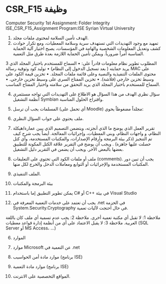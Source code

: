 # CSR_F15 وظيفة

Computer Security 
 1st Assignment: Folder Integrity
ISE_CSR_F15_Assignment
Program:ISE
Syrian Virtual University 

1. الهدف
تأمين السلامة لمحتوى ملفات مجلد.
2. تمهيد
مع وجود التهديدات التي تستهدف سرية وسلامة المعطيات، ومع تكرار حوادث كشف وتعديل المعلومات الشخصية والهامة في المؤسسات، يصبح اختيار آلية الحماية المناسبة أمراً ضرورياً. ويمكن تأمين الحماية اللازمة بعدة طرق مثل التعمية.    

3 المطلوب
تطوير نظام معلومات قادراً على:
•	السماح للمستخدم باختيار المجلد الذي يريد حمايته ( بعد تسجيل الدخول إلى النظام)
•	توليد كود وثوقية رسالة MAC على محتوى الملفات التنفيذية والنصية وعلى قائمة ملفات المجلد.
•	تخزين قيمة الكود على وسيط تخزين خارجي (فلاشة).
•	تخزين المفتاح السري على وسيط تخزين خارجي.
•	السماح للمستخدم باختيار المجلد الذي يريد التحقق من سلامته واختيار المفتاح المناسب.

4. سؤال نظري
الهدف من هذا السؤال هو الاطلاع على التهديدات التي تواجه مستثمري أنظمة التشغيل Symbian واقتراح الحلول المناسبة.
4. المسلمات
يجب أن ترسل (أي تحمل على Moodle) مجلداً مضغوطاً يحوي:
1.	ملف يحتوي على جواب السؤال النظري.
2.	تقرير العمل الذي يوضح ما الذي أنجزته، ويتضمن التصميم الذي يبين عمارة/هيكلة النظام، و واجهات النظام، وبنى المعطيات، وإجرائيات المعالجة. أيضاً يجب شرح كيف تم التنجيز (ذكر بيئة البرمجة وأرقام الإصدارات، والمكتبات المستخدمة، وأي كتل حصلت عليها جاهزة) . ويجب أن يوضح في التقرير علاقة الكتل المكونة للتطبيق بعضها بالبعض الآخر.  ويجب أن يضمن في التقرير دليل التشغيل.
3.	ملف أو ملفات الكود التي تحتوي على التعليقات (comments). يجب أن تبين دور المكتبات المستخدمة والإجرائيات أو التوابع ومعاملات الدخل والخرج لكل منها.
4.	الملف التنفيذي.

5. بيئة البرمجة والمكتبات

1.	يمكن تطوير التطبيق إما باستخدام C# أو C++ في بيئة Visual Studio 
2.	يجب أن تعتمد على خدمات التعمية المعرفة في .net في الحزمة System.Security.Cryptography في حال احتجت لآليات تعمية.

ملاحظة 1: لا تقبل أي مكتبة تعمية أخرى.
ملاحظة 2: يجب عدم تسمية أي ملف كان باللغة العربية.
ملاحظة 3: لا يقبل الاعتماد على أي من أنظمة إدارة قواعد معطيات (SQL Server أو MS Access، ...)

6. الموارد

1.	موارد Microsoft عن التعمية في .net
2.	موارد مادة أمن الحواسيب (برنامج ISE)
3.	موارد مادة التعمية  (برنامج ISE)
4.	المواقع التخصصية على الانترنت.
